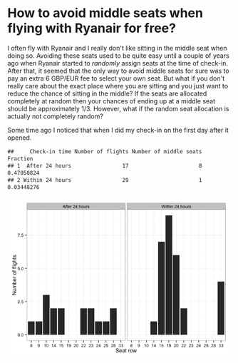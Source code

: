 



# How to avoid middle seats when flying with Ryanair for free?

I often fly with Ryanair and I really don't like sitting in the middle seat when doing so. Avoiding these seats used to be quite easy until a couple of years ago when Ryanair started to *randomly* assign seats at the time of check-in. After that, it seemed that the only way to avoid middle seats for sure was to pay an extra 6 GBP/EUR fee to select your own seat. But what if you don't really care about the exact place where you are sitting and you just want to reduce the chance of sitting in the middle? If the seats are allocated completely at random then your chances of ending up at a middle seat should be approximately 1/3. However, what if the random seat allocation is actually not completely random? 

Some time ago I noticed that when I did my check-in on the first day after it opened.


```
##     Check-in time Number of flights Number of middle seats   Fraction
## 1  After 24 hours                17                      8 0.47058824
## 2 Within 24 hours                29                      1 0.03448276
```

![](README_files/figure-html/unnamed-chunk-3-1.png) 
